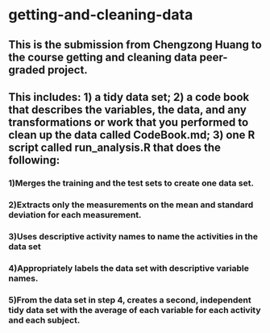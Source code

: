 # getting-and-cleaning-data
## This is the submission from Chengzong Huang to the course getting and cleaning data peer-graded project.
## This includes: 1) a tidy data set; 2) a code book that describes the variables, the data, and any transformations or work that you performed to clean up the data called CodeBook.md; 3) one R script called run_analysis.R that does the following:
### 1)Merges the training and the test sets to create one data set.
### 2)Extracts only the measurements on the mean and standard deviation for each measurement. 
### 3)Uses descriptive activity names to name the activities in the data set
### 4)Appropriately labels the data set with descriptive variable names. 
### 5)From the data set in step 4, creates a second, independent tidy data set with the average of each variable for each activity and each subject.
